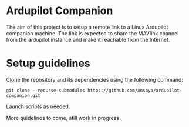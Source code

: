 # Ardupilot Companion
The aim of this project is to setup a remote link to a Linux Ardupilot companion machine.
The link is expected to share the MAVlink channel from the ardupilot instance and make it reachable from the Internet.

# Setup guidelines
Clone the repository and its dependencies using the following command:

```
git clone --recurse-submodules https://github.com/Ansaya/ardupilot-companion.git
```

Launch scripts as needed.

More guidelines to come, still work in progress.
